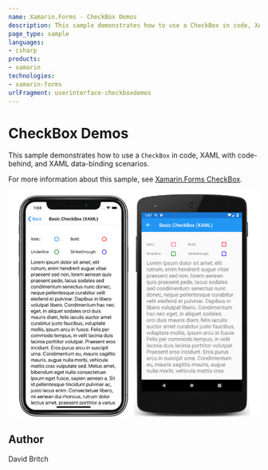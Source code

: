 ```yaml
---
name: Xamarin.Forms - CheckBox Demos
description: This sample demonstrates how to use a CheckBox in code, XAML with code-behind, and XAML data-binding scenarios.
page_type: sample
languages:
- csharp
products:
- xamarin
technologies:
- xamarin-forms
urlFragment: userinterface-checkboxdemos
---
```

# CheckBox Demos

This sample demonstrates how to use a `CheckBox` in code, XAML with code-behind, and XAML data-binding scenarios.

For more information about this sample, see [Xamarin.Forms CheckBox](https://docs.microsoft.com/xamarin/xamarin-forms/user-interface/checkbox).

![CheckBox Demos application screenshot](Screenshots/01All.png "CheckBox Demos application screenshot")

## Author

David Britch

